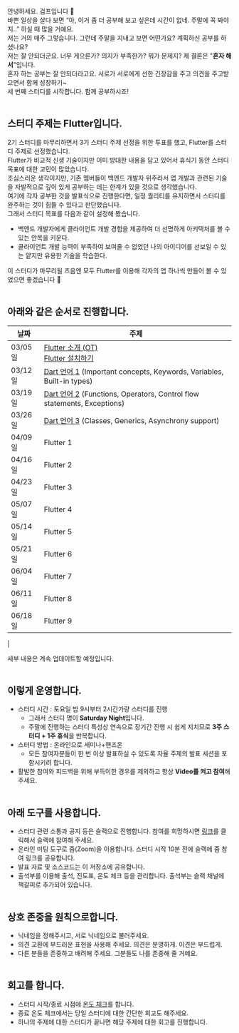 안녕하세요. 검프입니다 🙂<br/>
바쁜 일상을 살다 보면 “아, 이거 좀 더 공부해 보고 싶은데 시간이 없네. 주말에 꼭 봐야지..” 하실 때 많을 거예요.<br/>
저는 거의 매주 그렇습니다. 그런데 주말을 지내고 보면 어떤가요? 계획하신 공부를 하셨나요?<br/>
저는 잘 안되더군요. 너무 게으른가? 의지가 부족한가? 뭐가 문제지? 제 결론은 "**혼자 해서**"입니다.<br/>
혼자 하는 공부는 잘 안되더라고요. 서로가 서로에게 선한 긴장감을 주고 의견을 주고받으면서 함께 성장하기~<br/>
세 번째 스터디를 시작합니다. 함께 공부하시죠!<br/>
<br/>

## 스터디 주제는 Flutter입니다.
2기 스터디를 마무리하면서 3기 스터디 주제 선정을 위한 투표를 했고, Flutter를 스터디 주제로 선정했습니다.<br/>
Flutter가 비교적 신생 기술이지만 이미 방대한 내용을 담고 있어서 휴식기 동안 스터디 목표에 대한 고민이 많았습니다.<br/>
조심스러운 생각이지만, 기존 멤버들이 백엔드 개발자 위주라서 앱 개발과 관련된 기술을 자발적으로 깊이 있게 공부하는 데는 한계가 있을 것으로 생각했습니다.<br/>
여기에 각자 공부한 것을 발표식으로 진행한다면, 일정 퀄리티를 유지하면서 스터디를 완주하는 것이 힘들 수 있다고 판단했습니다.<br/>
그래서 스터디 목표를 다음과 같이 설정해 봤습니다.<br/>

* 백엔드 개발자에게 클라이언트 개발 경험을 제공하여 더 선명하게 아키텍처를 볼 수 있는 안목을 키운다.
* 클라이언트 개발 능력이 부족하여 보여줄 수 없었던 나의 아이디어를 선보일 수 있는 얕지만 유용한 기술을 학습한다.

이 스터디가 마무리될 즈음엔 모두 Flutter를 이용해 각자의 앱 하나씩 만들어 볼 수 있었으면 좋겠습니다 🙂<br/>
<br/>

## 아래와 같은 순서로 진행합니다.

날짜 | 주제
--- | ---
03/05일 | [Flutter 소개 (OT)](https://velog.io/@kineo2k/Flutter-%EC%86%8C%EA%B0%9C)<br/>[Flutter 설치하기](flutter-install.md)
03/12일 | [Dart 언어 1](https://dart.dev/guides/language/language-tour#important-concepts) (Important concepts, Keywords, Variables, Built-in types)
03/19일 | [Dart 언어 2](https://dart.dev/guides/language/language-tour#functions) (Functions, Operators, Control flow statements, Exceptions)
03/26일 | [Dart 언어 3](https://dart.dev/guides/language/language-tour#classes) (Classes, Generics, Asynchrony support)
04/09일 | Flutter 1
04/16일 | Flutter 2
04/23일 | Flutter 3
05/07일 | Flutter 4
05/14일 | Flutter 5
05/21일 | Flutter 6
06/04일 | Flutter 7
06/11일 | Flutter 8
06/18일 | Flutter 9
|


세부 내용은 계속 업데이트할 예정입니다.
<br/><br/>

## 이렇게 운영합니다.
* 스터디 시간 : 토요일 밤 9시부터 2시간가량 스터디를 진행
    * 그래서 스터디 명이 **Saturday Night**입니다.
    * 주말에 진행하는 스터디 특성상 연속으로 장기간 진행 시 쉽게 지치므로 **3주 스터디 + 1주 휴식**을 반복합니다.
* 스터디 방법 : 온라인으로 세미나+핸즈온
    * 모든 참여자분들이 한 번 이상 발표하실 수 있도록 자율 주제의 발표 세션을 포함시키려 합니다.
* 활발한 참여와 피드백을 위해 부득이한 경우를 제외하고 항상 **Video를 켜고 참여**해 주세요.
<br/><br/>

## 아래 도구를 사용합니다.
* 스터디 관련 소통과 공지 등은 슬랙으로 진행합니다. 참여를 희망하시면 [링크](https://saturdaynight.slack.com/archives/C031FMK3ULT)를 클릭해서 슬랙에 참여해 주세요.
* 온라인 미팅 도구로 줌(Zoom)을 이용합니다. 스터디 시작 10분 전에 슬랙에 줌 참여 링크를 공유합니다.
* 발표 자료 및 소스코드는 이 저장소에 공유합니다.
* 출석부를 이용해 출석, 진도표, 온도 체크 등을 관리합니다. 출석부는 슬랙 채널에 책갈피로 추가되어 있습니다.
<br/><br/>

## 상호 존중을 원칙으로합니다.
* 닉네임을 정해주시고, 서로 닉네임으로 불러주세요.
* 의견 교환에 부드러운 표현을 사용해 주세요. 의견은 분명하게. 이견은 부드럽게.
* 다른 분들을 존중하고 배려해 주세요. 그분들도 나를 존중해 줄 거예요.
<br/><br/>

## 회고를 합니다.
* 스터디 시작/종료 시점에 [온도 체크](https://spoqa.github.io/2018/08/29/retrospect.html)를 합니다.
* 종료 온도 체크에서는 당일 스터디에 대한 간단한 회고도 해주세요.
* 하나의 주제에 대한 스터디가 끝나면 해당 주제에 대한 회고를 진행합니다.
<br/><br/>